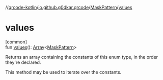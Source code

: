 //[qrcode-kotlin](../../../index.md)/[io.github.g0dkar.qrcode](../index.md)/[MaskPattern](index.md)/[values](values.md)

# values

[common]\
fun [values](values.md)(): [Array](https://kotlinlang.org/api/latest/jvm/stdlib/kotlin/-array/index.html)&lt;[MaskPattern](index.md)&gt;

Returns an array containing the constants of this enum type, in the order they're declared.

This method may be used to iterate over the constants.
